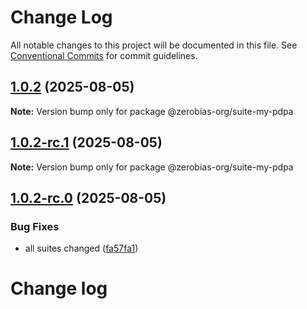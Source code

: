 # Change Log

All notable changes to this project will be documented in this file.
See [Conventional Commits](https://conventionalcommits.org) for commit guidelines.

## [1.0.2](https://github.com/zerobias-org/suite/compare/@zerobias-org/suite-my-pdpa@1.0.2-rc.1...@zerobias-org/suite-my-pdpa@1.0.2) (2025-08-05)

**Note:** Version bump only for package @zerobias-org/suite-my-pdpa





## [1.0.2-rc.1](https://github.com/zerobias-org/suite/compare/@zerobias-org/suite-my-pdpa@1.0.2-rc.0...@zerobias-org/suite-my-pdpa@1.0.2-rc.1) (2025-08-05)

**Note:** Version bump only for package @zerobias-org/suite-my-pdpa





## [1.0.2-rc.0](https://github.com/zerobias-org/suite/compare/@zerobias-org/suite-my-pdpa@1.0.1...@zerobias-org/suite-my-pdpa@1.0.2-rc.0) (2025-08-05)


### Bug Fixes

* all suites changed ([fa57fa1](https://github.com/zerobias-org/suite/commit/fa57fa1af7628003297df46b2d7740fe95bd2666))





# Change log
